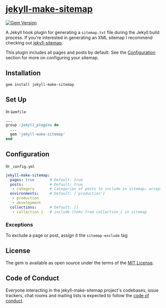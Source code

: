 # [jekyll-make-sitemap](https://rubygems.org/gems/jekyll-make-sitemap)
[![Gem Version](https://badge.fury.io/rb/jekyll-make-sitemap.svg)](https://badge.fury.io/rb/jekyll-make-sitemap)

A Jekyll hook plugin for generating a `sitemap.txt` file during the Jekyll build process. If you're interested in generating an XML sitemap I recommend checking out [jekyll-sitemap](https://github.com/jekyll/jekyll-sitemap).

This plugin includes all pages and posts by default. See the [Configuration](#Configuration) section for more on configuring your sitemap. 

## Installation
``` 
gem install jekyll-make-sitemap
```

## Set Up
In `Gemfile`
``` ruby
...
group :jekyll_plugins do
  ...
  gem 'jekyll-make-sitemap'
end
```

## Configuration
In `_config.yml`
``` yaml
jekyll-make-sitemap:
  pages: true       # Default: true
  posts:            # Default: true
   - category       # Categories of posts to include in sitemap; accepts true, false, or a list of categories
  environments:     # Default: ['production']
   - production 
   - development
  collections:      # Default: []
   - collection_1   # include items from collection_1 in sitemap
```

### Exceptions
To exclude a page or post, assign it the `sitemap-exclude` tag

## License

The gem is available as open source under the terms of the [MIT License](https://opensource.org/licenses/MIT).

## Code of Conduct

Everyone interacting in the jekyll-make-sitemap project's codebases, issue trackers, chat rooms and mailing lists is expected to follow the [code of conduct](https://github.com/hofers/jekyll-make-sitemap/blob/master/CODE_OF_CONDUCT.md).
